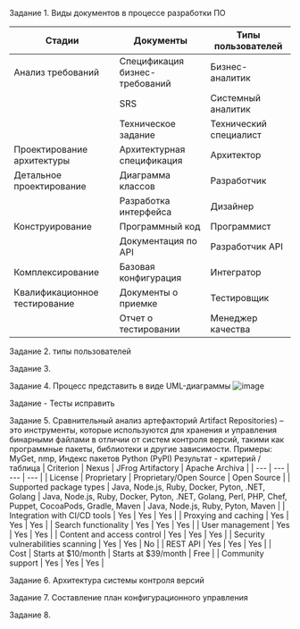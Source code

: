 Задание 1. Виды документов в процессе разработки ПО

| Стадии | Документы | Типы пользователей |
| --- | --- | --- |
| Анализ требований | Спецификация бизнес-требований| Бизнес-аналитик |
|  | SRS | Системный аналитик |
|  | Техническое задание | Технический специалист |
| Проектирование архитектуры | Архитектурная спецификация | Архитектор |
| Детальное проектирование | Диаграмма классов | Разработчик |
|  | Разработка интерфейса | Дизайнер |
| Конструирование | Программный код | Программист |
| | Документация по API | Разработчик API |
| Комплексирование | Базовая конфигурация | Интегратор |
| Квалификационное тестирование | Документы о приемке | Тестировщик |
|  | Отчет о тестировании | Менеджер качества |

Задание 2. типы пользователей

Задание 3. 

Задание 4. Процесс представить в виде UML-диаграммы
![image](https://user-images.githubusercontent.com/65451923/230900375-94036da9-cfd6-42d3-abf7-5b9d40559fe0.png)

Задание - Тесты исправить

Задание 5. Сравнительный анализ артефакторий
Artifact Repositories) – это инструменты, которые используются для хранения и управления бинарными файлами в отличии от систем контроля версий, такими как программные пакеты, библиотеки и другие зависимости. Примеры: MyGet, nmp, Индекс пакетов Python (PyPI)
Результат - критерий /таблица
| Criterion | Nexus | JFrog Artifactory | Apache Archiva |
| --- | --- | --- | --- |
| License | Proprietary | Proprietary/Open Source | Open Source |
| Supported package types | Java, Node.js, Ruby, Docker, Pyton, .NET, Golang | Java, Node.js, Ruby, Docker, Pyton, .NET, Golang, Perl, PHP, Chef, Puppet, CocoaPods, Gradle, Maven | Java, Node.js, Ruby, Pyton, Maven |
| Integration with CI/CD tools | Yes | Yes | Yes |
| Proxying and caching | Yes | Yes | Yes |
| Search functionality | Yes | Yes | Yes |
| User management | Yes | Yes | Yes |
| Content and access control | Yes | Yes | Yes |
| Security vulnerabilities scanning | Yes | Yes | No |
| REST API | Yes | Yes | Yes |
| Cost | Starts at $10/month | Starts at $39/month | Free |
| Community support | Yes | Yes | Yes |

Задание 6. Архитектура системы контроля версий

Задание 7. Составление план конфигурационного управления

Задание 8.
